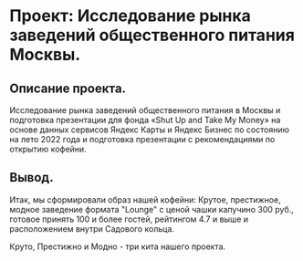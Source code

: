 # Проект: Исследование рынка заведений общественного питания Москвы.

## Описание проекта.

Исследование рынка заведений общественного питания в Москвы и подготовка презентации для фонда «Shut Up and Take My Money» на основе данных сервисов Яндекс Карты и Яндекс Бизнес по состоянию на лето 2022 года и подготовка презентации с рекомендациями по открытию кофейни.

## Вывод.

Итак, мы сформировали образ нашей кофейни:
Крутое, престижное, модное заведение формата "Lounge" с ценой чашки капучино 300 руб., готовое принять 100 и более гостей, рейтингом 4.7 и выше и расположением внутри Садового кольца.

Круто, Престижно и Модно - три кита нашего проекта.

